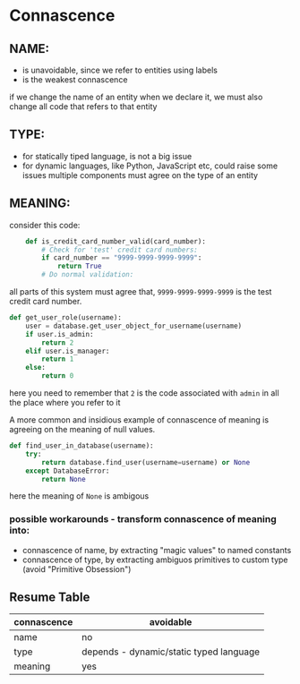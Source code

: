 # Connascence

## NAME:
* is unavoidable, since we refer to entities using labels
* is the weakest connascence

if we change the name of an entity when we declare it,
we must also change all code that refers to that entity

## TYPE:
* for statically tiped language, is not a big issue
* for dynamic languages, like Python, JavaScript etc, could raise some issues
multiple components must agree on the type of an entity

## MEANING:
consider this code:
```python
    def is_credit_card_number_valid(card_number):
        # Check for 'test' credit card numbers:
        if card_number == "9999-9999-9999-9999":
            return True
        # Do normal validation:
```
all parts of this system must agree that,
`9999-9999-9999-9999` is the test credit card number.

```python
def get_user_role(username):
    user = database.get_user_object_for_username(username)
    if user.is_admin:
        return 2
    elif user.is_manager:
        return 1
    else:
        return 0
```
here you need to remember that `2` is the code associated with `admin` in all the place where you refer to it

A more common and insidious example of connascence of meaning
is agreeing on the meaning of null values.
```python
def find_user_in_database(username):
    try:
        return database.find_user(username=username) or None
    except DatabaseError:
        return None
```
here the meaning of `None` is ambigous

### possible workarounds - transform connascence of meaning into:
* connascence of name, by extracting "magic values" to named constants
* connascence of type, by extracting ambiguos primitives to custom type (avoid "Primitive Obsession")

## Resume Table
| connascence | avoidable |
|---|---|
| name | no |
| type | depends - dynamic/static typed language |
| meaning | yes |
